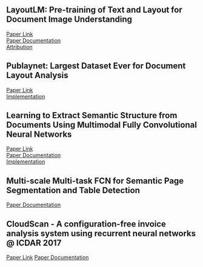 ## LayoutLM: Pre-training of Text and Layout for Document Image Understanding
[Paper Link]()  
[Paper Documentation](https://github.com/Noba1anc3/Document-Analysis-Recognition/blob/master/LayoutLM:%20Pre-training%20of%20Text%20and%20Layout%20for%20Document%20Image%20Understanding.md)  
[Attribution]()

## Publaynet: Largest Dataset Ever for Document Layout Analysis
[Paper Link](https://arxiv.org/pdf/1908.07836)  
[Implementation](https://github.com/Noba1anc3/Publaynet)

## Learning to Extract Semantic Structure from Documents Using Multimodal Fully Convolutional Neural Networks
[Paper Link](https://arxiv.org/pdf/1706.02337)  
[Paper Documentation](https://github.com/Noba1anc3/MFCN/wiki/MFCNN-Paper-Documentation)  
[Implementation](https://github.com/Noba1anc3/MFCNN)

## Multi-scale Multi-task FCN for Semantic Page Segmentation and Table Detection
[Paper Documentation]()

## CloudScan - A configuration-free invoice analysis system using recurrent neural networks @ ICDAR 2017
[Paper Link](https://arxiv.org/pdf/1708.07403)
[Paper Documentation](https://github.com/Noba1anc3/Document-Analysis-Recognition/blob/master/CloudScan%20-%20A%20configuration-free%20invoice%20analysis%20system%20using%20recurrent%20neural%20networks%20@%20ICDAR%202017.md)
